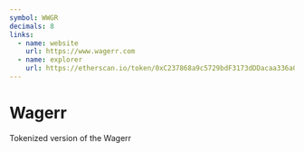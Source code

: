 ```yaml
---
symbol: WWGR
decimals: 8
links:
  - name: website
    url: https://www.wagerr.com
  - name: explorer
    url: https://etherscan.io/token/0xC237868a9c5729bdF3173dDDacaa336a0a5BB6e0
---
```


# Wagerr

Tokenized version of the Wagerr
